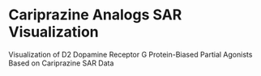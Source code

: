 # Cariprazine Analogs SAR Visualization
Visualization of D2 Dopamine Receptor G Protein-Biased Partial Agonists Based on Cariprazine SAR Data
